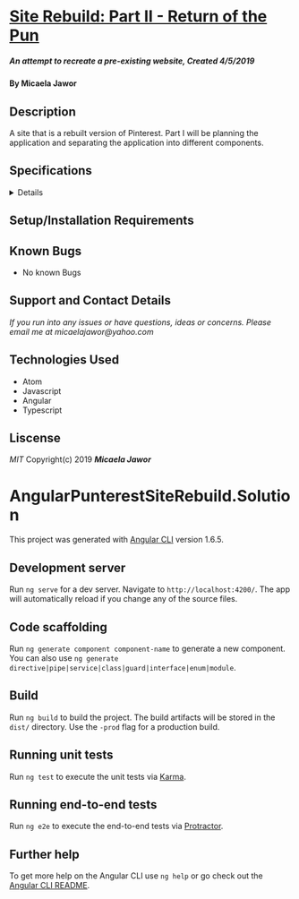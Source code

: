 # <u>**Site Rebuild: Part II - Return of the Pun**</u>
##### An attempt to recreate a pre-existing website, Created 4/5/2019

#### By Micaela Jawor

## Description
A site that is a rebuilt version of Pinterest. Part I will be planning the application and separating the application into different components.

## Specifications
<details>
<table>
  <tr>
    <caption>User stories and specifications</caption>
    <th style="width: 5%"></th>
    <th style="width: 23.75%"> Scenario I </th>
    <th style="width: 23.75%"> Scenario II </th>
    <th style="width: 23.75%"> Scenario III </th>
    <th style="width: 23.75%"> Scenario IV </th>
  </tr>
  <tr>
    <td style="width:5%">Behavior</td>
    <td>Open the webpage and see the main page</td>
    <td>You are able to click on the logo and the page should reload</td>
    <td>You are able to click on the "Home" button and the page should reload</td>
    <td>When you click on a pin you are brought to a page with more details about the pin</td>
  </tr>
  <tr>
    <td>Input</td>
    <td>Open Page</td>
    <td>Click logo</td>
    <td>Click "Home" button</td>
    <td>Click Pin</td>
  </tr>
  <tr>
    <td>Output</td>
    <td>See "Main Page"</td>
    <td>See "Main Page"</td>
    <td>See "Main" page</td>
    <td>See "Details" page</td>
  </tr>
  <tr>
    <td>Notes</td>
    <td>Not all functionality will be working at this time, it is just to check If you are able to open anything</td>
    <td>The only functionality of the logo is to refresh the main page</td>
    <td>The only functionality of the "Home" button is to refresh the main page</td>
    <td>This should show you a pop-up, or bring you to a different page</td>
  </tr>
</table>
</details>

## Setup/Installation Requirements

## Known Bugs
* No known Bugs

## Support and Contact Details
_If you run into any issues or have questions, ideas or concerns. Please email me at micaelajawor@yahoo.com_

## Technologies Used
* Atom
* Javascript
* Angular
* Typescript

## Liscense
_MIT_
Copyright(c) 2019 **_Micaela Jawor_**

# AngularPunterestSiteRebuild.Solution

This project was generated with [Angular CLI](https://github.com/angular/angular-cli) version 1.6.5.

## Development server

Run `ng serve` for a dev server. Navigate to `http://localhost:4200/`. The app will automatically reload if you change any of the source files.

## Code scaffolding

Run `ng generate component component-name` to generate a new component. You can also use `ng generate directive|pipe|service|class|guard|interface|enum|module`.

## Build

Run `ng build` to build the project. The build artifacts will be stored in the `dist/` directory. Use the `-prod` flag for a production build.

## Running unit tests

Run `ng test` to execute the unit tests via [Karma](https://karma-runner.github.io).

## Running end-to-end tests

Run `ng e2e` to execute the end-to-end tests via [Protractor](http://www.protractortest.org/).

## Further help

To get more help on the Angular CLI use `ng help` or go check out the [Angular CLI README](https://github.com/angular/angular-cli/blob/master/README.md).
